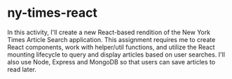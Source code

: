 # ny-times-react
In this activity, I'll create a new React-based rendition of the New York Times Article Search application. This assignment requires me to create React components, work with helper/util functions, and utilize the React mounting lifecycle to query and display articles based on user searches. I'll also use Node, Express and MongoDB so that users can save articles to read later.
